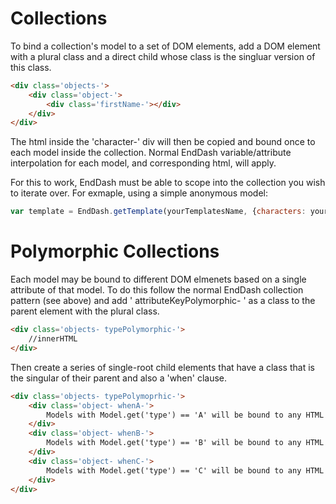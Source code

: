 Collections
===========


To bind a collection's model to a set of DOM elements, add a DOM element
with a plural class and a direct child whose class is the singluar version of
this class.


```html
<div class='objects-'>
	<div class='object-'>
		<div class='firstName-'></div>
	</div>
</div>
```

The html inside the 'character-' div will then be copied and bound once to each model inside
the collection. Normal EndDash variable/attribute interpolation for each model, and corresponding 
html, will apply.

For this to work, EndDash must be able to scope into the collection you wish to iterate over.
For exmaple, using a simple anonymous model:

```javascript
var template = EndDash.getTemplate(yourTemplatesName, {characters: yourCollection});
```




Polymorphic Collections
=======================



Each model may be bound to different DOM elmenets based on a single attribute of that model. 
To do this follow the normal EndDash collection pattern (see above) and add ' attributeKeyPolymorphic- ' 
as a class to the parent element with the plural class.

```html
<div class='objects- typePolymorphic-'>
	//innerHTML
</div>
```

Then create a series of single-root child elements that have a class that is the singular of their parent 
and also a 'when' clause.

```html
<div class='objects- typePolymoprhic-'>
	<div class='object- whenA-'>
		Models with Model.get('type') == 'A' will be bound to any HTML elements here
	</div>
	<div class='object- whenB-'>
		Models with Model.get('type') == 'B' will be bound to any HTML elements here
	</div>
	<div class='object- whenC-'>
		Models with Model.get('type') == 'C' will be bound to any HTML elements here
	</div>
</div>
```

